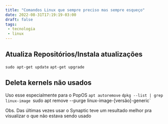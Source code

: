 ```yaml
---
title: "Comandos Linux que sempre preciso mas sempre esqueço"
date: 2022-08-31T17:19:19-03:00
draft: false
tags: 
 - tecnologia
 - linux
---
```


## Atualiza Repositórios/Instala atualizações
`sudo apt-get update`
`apt-get upgrade`

## Deleta kernels não usados
Uso esse especialmente para o PopOS
`apt autoremove`
`dpkg --list | grep linux-image
`sudo apt remove --purge linux-image-[versão]-generic`

Obs. Das últimas vezes usar o Synaptic teve um resultado melhor pra visualizar o que não estava sendo usado
